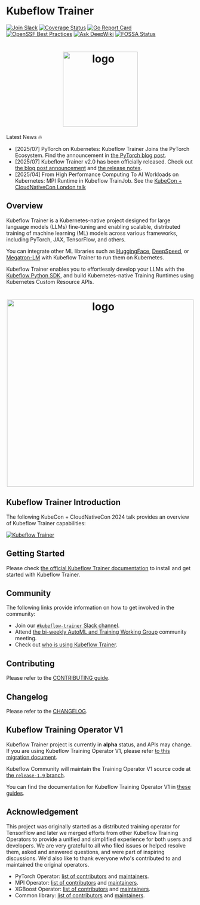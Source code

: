 # Kubeflow Trainer

[![Join Slack](https://img.shields.io/badge/Join_Slack-blue?logo=slack)](https://www.kubeflow.org/docs/about/community/#kubeflow-slack-channels)
[![Coverage Status](https://coveralls.io/repos/github/kubeflow/trainer/badge.svg?branch=master)](https://coveralls.io/github/kubeflow/trainer?branch=master)
[![Go Report Card](https://goreportcard.com/badge/github.com/kubeflow/trainer)](https://goreportcard.com/report/github.com/kubeflow/trainer)
[![OpenSSF Best Practices](https://www.bestpractices.dev/projects/10435/badge)](https://www.bestpractices.dev/projects/10435)
[![Ask DeepWiki](https://deepwiki.com/badge.svg)](https://deepwiki.com/kubeflow/trainer)
[![FOSSA Status](https://app.fossa.com/api/projects/git%2Bgithub.com%2Fkubeflow%2Ftrainer.svg?type=shield)](https://app.fossa.com/projects/git%2Bgithub.com%2Fkubeflow%2Ftrainer?ref=badge_shield)

<h1 align="center">
    <img src="./docs/images/trainer-logo.svg" alt="logo" width="200">
  <br>
</h1>

Latest News 🔥

- [2025/07] PyTorch on Kubernetes: Kubeflow Trainer Joins the PyTorch Ecosystem. Find the
  announcement in [the PyTorch blog post](https://pytorch.org/blog/pytorch-on-kubernetes-kubeflow-trainer-joins-the-pytorch-ecosystem/).
- [2025/07] Kubeflow Trainer v2.0 has been officially released. Check out
  [the blog post announcement](https://blog.kubeflow.org/trainer/intro/) and [the
  release notes](https://github.com/kubeflow/trainer/releases/tag/v2.0.0).
- [2025/04] From High Performance Computing To AI Workloads on Kubernetes: MPI Runtime in
  Kubeflow TrainJob. See the [KubeCon + CloudNativeCon London talk](https://youtu.be/Fnb1a5Kaxgo)

## Overview

Kubeflow Trainer is a Kubernetes-native project designed for large language models (LLMs)
fine-tuning and enabling scalable, distributed training of machine learning (ML) models across
various frameworks, including PyTorch, JAX, TensorFlow, and others.

You can integrate other ML libraries such as [HuggingFace](https://huggingface.co),
[DeepSpeed](https://github.com/microsoft/DeepSpeed), or [Megatron-LM](https://github.com/NVIDIA/Megatron-LM)
with Kubeflow Trainer to run them on Kubernetes.

Kubeflow Trainer enables you to effortlessly develop your LLMs with the
[Kubeflow Python SDK](https://github.com/kubeflow/sdk/), and build Kubernetes-native Training
Runtimes using Kubernetes Custom Resource APIs.

<h1 align="center">
    <img src="./docs/images/trainer-tech-stack.drawio.svg" alt="logo" width="500">
  <br>
</h1>

## Kubeflow Trainer Introduction

The following KubeCon + CloudNativeCon 2024 talk provides an overview of Kubeflow Trainer capabilities:

[![Kubeflow Trainer](https://img.youtube.com/vi/Lgy4ir1AhYw/0.jpg)](https://www.youtube.com/watch?v=Lgy4ir1AhYw)

## Getting Started

Please check [the official Kubeflow Trainer documentation](https://www.kubeflow.org/docs/components/trainer/getting-started)
to install and get started with Kubeflow Trainer.

## Community

The following links provide information on how to get involved in the community:

- Join our [`#kubeflow-trainer` Slack channel](https://www.kubeflow.org/docs/about/community/#kubeflow-slack).
- Attend [the bi-weekly AutoML and Training Working Group](https://bit.ly/2PWVCkV) community meeting.
- Check out [who is using Kubeflow Trainer](ADOPTERS.md).

## Contributing

Please refer to the [CONTRIBUTING guide](CONTRIBUTING.md).

## Changelog

Please refer to the [CHANGELOG](CHANGELOG.md).

## Kubeflow Training Operator V1

Kubeflow Trainer project is currently in <strong>alpha</strong> status, and APIs may change.
If you are using Kubeflow Training Operator V1, please refer [to this migration document](https://www.kubeflow.org/docs/components/trainer/operator-guides/migration/).

Kubeflow Community will maintain the Training Operator V1 source code at
[the `release-1.9` branch](https://github.com/kubeflow/trainer/tree/release-1.9).

You can find the documentation for Kubeflow Training Operator V1 in [these guides](https://www.kubeflow.org/docs/components/trainer/legacy-v1).

## Acknowledgement

This project was originally started as a distributed training operator for TensorFlow and later we
merged efforts from other Kubeflow Training Operators to provide a unified and simplified experience
for both users and developers. We are very grateful to all who filed issues or helped resolve them,
asked and answered questions, and were part of inspiring discussions.
We'd also like to thank everyone who's contributed to and maintained the original operators.

- PyTorch Operator: [list of contributors](https://github.com/kubeflow/pytorch-operator/graphs/contributors)
  and [maintainers](https://github.com/kubeflow/pytorch-operator/blob/master/OWNERS).
- MPI Operator: [list of contributors](https://github.com/kubeflow/mpi-operator/graphs/contributors)
  and [maintainers](https://github.com/kubeflow/mpi-operator/blob/master/OWNERS).
- XGBoost Operator: [list of contributors](https://github.com/kubeflow/xgboost-operator/graphs/contributors)
  and [maintainers](https://github.com/kubeflow/xgboost-operator/blob/master/OWNERS).
- Common library: [list of contributors](https://github.com/kubeflow/common/graphs/contributors) and
  [maintainers](https://github.com/kubeflow/common/blob/master/OWNERS).
